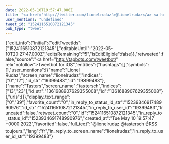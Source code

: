 ```yaml
---
date: 2022-05-10T19:57:47.000Z
title: "<a href='http://twitter.com/lionelrudaz'>@lionelrudaz</a> <a href='http://twitter.com/tastersch'>@tastersch</a> ☝️RSS toujours.″"
user_mentions: "undefined"
tweet_id: "1524116510872121345"
pub_type: "tweet"
---
```

{"edit_info":{"initial":{"editTweetIds":["1524116510872121345"],"editableUntil":"2022-05-10T20:27:47.000Z","editsRemaining":"5","isEditEligible":false}},"retweeted":false,"source":"<a href=\"http://tapbots.com/tweetbot\" rel=\"nofollow\">Tweetbot for iΟS</a>","entities":{"hashtags":[],"symbols":[],"user_mentions":[{"name":"Lionel Rudaz","screen_name":"lionelrudaz","indices":["0","12"],"id_str":"19399483","id":"19399483"},{"name":"Tasters","screen_name":"tastersch","indices":["13","23"],"id_str":"1361688907629355008","id":"1361688907629355008"}],"urls":[]},"display_text_range":["0","39"],"favorite_count":"0","in_reply_to_status_id_str":"1523934691748990976","id_str":"1524116510872121345","in_reply_to_user_id":"19399483","truncated":false,"retweet_count":"0","id":"1524116510872121345","in_reply_to_status_id":"1523934691748990976","created_at":"Tue May 10 19:57:47 +0000 2022","favorited":false,"full_text":"@lionelrudaz @tastersch ☝️RSS toujours.","lang":"fr","in_reply_to_screen_name":"lionelrudaz","in_reply_to_user_id_str":"19399483"}
